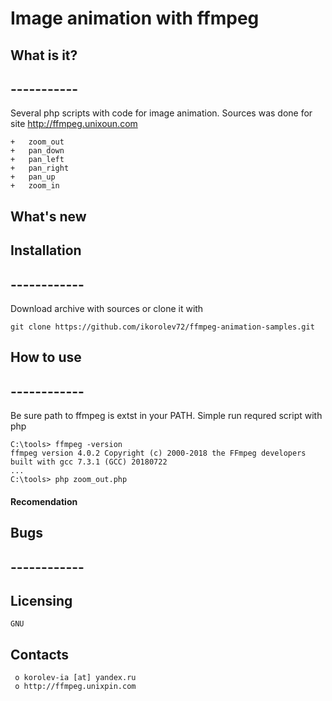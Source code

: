 # Image animation with ffmpeg


##  What is it?
##  -----------
Several php scripts with code for image animation. Sources was done for site http://ffmpeg.unixoun.com


	+	zoom_out
	+	pan_down
	+	pan_left
	+	pan_right
	+	pan_up
	+	zoom_in


##  What's new
	

##  Installation
##  ------------
Download archive with sources or clone it with 
```
git clone https://github.com/ikorolev72/ffmpeg-animation-samples.git
```


##  How to use
##  ------------
Be sure path to ffmpeg is extst in your PATH.
Simple run requred script with php
```
C:\tools> ffmpeg -version
ffmpeg version 4.0.2 Copyright (c) 2000-2018 the FFmpeg developers
built with gcc 7.3.1 (GCC) 20180722
...
C:\tools> php zoom_out.php
```

#### Recomendation

##  Bugs
##  ------------


  Licensing
  ---------
	GNU

  Contacts
  --------

     o korolev-ia [at] yandex.ru
     o http://ffmpeg.unixpin.com

